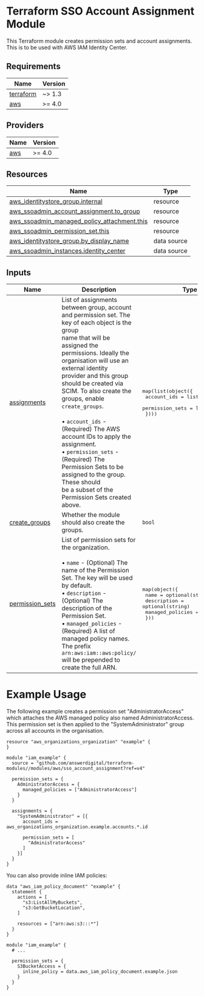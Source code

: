 # Terraform SSO Account Assignment Module

This Terraform module creates permission sets and account assignments. This is
to be used with AWS IAM Identity Center.

<!-- BEGIN_TF_DOCS -->
## Requirements

| Name | Version |
|------|---------|
| <a name="requirement_terraform"></a> [terraform](#requirement\_terraform) | ~> 1.3 |
| <a name="requirement_aws"></a> [aws](#requirement\_aws) | >= 4.0 |

## Providers

| Name | Version |
|------|---------|
| <a name="provider_aws"></a> [aws](#provider\_aws) | >= 4.0 |

## Resources

| Name | Type |
|------|------|
| [aws_identitystore_group.internal](https://registry.terraform.io/providers/hashicorp/aws/latest/docs/resources/identitystore_group) | resource |
| [aws_ssoadmin_account_assignment.to_group](https://registry.terraform.io/providers/hashicorp/aws/latest/docs/resources/ssoadmin_account_assignment) | resource |
| [aws_ssoadmin_managed_policy_attachment.this](https://registry.terraform.io/providers/hashicorp/aws/latest/docs/resources/ssoadmin_managed_policy_attachment) | resource |
| [aws_ssoadmin_permission_set.this](https://registry.terraform.io/providers/hashicorp/aws/latest/docs/resources/ssoadmin_permission_set) | resource |
| [aws_identitystore_group.by_display_name](https://registry.terraform.io/providers/hashicorp/aws/latest/docs/data-sources/identitystore_group) | data source |
| [aws_ssoadmin_instances.identity_center](https://registry.terraform.io/providers/hashicorp/aws/latest/docs/data-sources/ssoadmin_instances) | data source |

## Inputs

| Name | Description | Type | Default | Required |
|------|-------------|------|---------|:--------:|
| <a name="input_assignments"></a> [assignments](#input\_assignments) | List of assignments between group, account and permission set. The key of each object is the group<br>    name that will be assigned the permissions. Ideally the organisation will use an external identity<br>    provider and this group should be created via SCIM. To also create the groups, enable `create_groups`.<br><br>    • `account_ids`     - (Required) The AWS account IDs to apply the assignment.<br>    • `permission_sets` - (Required) The Permission Sets to be assigned to the group. These should<br>                                     be a subset of the Permission Sets created above. | <pre>map(list(object({<br>    account_ids     = list(string)<br>    permission_sets = list(string)<br>  })))</pre> | n/a | yes |
| <a name="input_create_groups"></a> [create\_groups](#input\_create\_groups) | Whether the module should also create the groups. | `bool` | `false` | no |
| <a name="input_permission_sets"></a> [permission\_sets](#input\_permission\_sets) | List of permission sets for the organization.<br><br>    • `name`             - (Optional) The name of the Permission Set. The key will be used by default.<br>    • `description`      - (Optional) The description of the Permission Set.<br>    • `managed_policies` - (Required) A list of managed policy names. The prefix `arn:aws:iam::aws:policy/`<br>                                      will be prepended to create the full ARN. | <pre>map(object({<br>    name             = optional(string)<br>    description      = optional(string)<br>    managed_policies = list(string)<br>  }))</pre> | n/a | yes |
<!-- END_TF_DOCS -->

# Example Usage

The following example creates a permission set "AdministratorAccess" which attaches
the AWS managed policy also named AdministratorAccess. This permission set is then
applied to the "SystemAdministrator" group across all accounts in the organisation.

```hcl
resource "aws_organizations_organization" "example" {
}

module "iam_example" {
  source = "github.com/answerdigital/terraform-modules//modules/aws/sso_account_assignment?ref=v4"

  permission_sets = {
    AdministratorAccess = {
      managed_policies = ["AdministratorAccess"]
    }
  }

  assignments = {
    "SystemAdministrator" = [{
      account_ids = aws_organizations_organization.example.accounts.*.id

      permission_sets = [
        "AdministratorAccess"
      ]
    }]
  }
}
```

You can also provide inline IAM policies:

```hcl
data "aws_iam_policy_document" "example" {
  statement {
    actions = [
      "s3:ListAllMyBuckets",
      "s3:GetBucketLocation",
    ]

    resources = ["arn:aws:s3:::*"]
  }
}

module "iam_example" {
  # ...

  permission_sets = {
    S3BucketAccess = {
      inline_policy = data.aws_iam_policy_document.example.json
    }
  }
}
```
